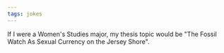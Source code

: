 ```yaml
---
tags: jokes
---
```


<p>If I were a Women's Studies major, my thesis topic would be "The Fossil Watch As Sexual Currency on the Jersey Shore".</p>

